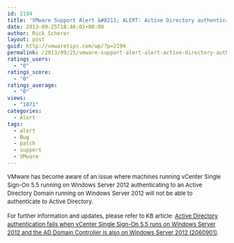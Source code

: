 ```yaml
---
id: 2194
title: 'VMware Support Alert &#8211; ALERT: Active Directory authentication fails when vCenter Single Sign-On 5.5 runs on Windows Server 2012 along with AD'
date: 2013-09-25T18:46:01+00:00
author: Rick Scherer
layout: post
guid: http://vmwaretips.com/wp/?p=2194
permalink: /2013/09/25/vmware-support-alert-alert-active-directory-authentication-fails-when-vcenter-single-sign-on-5-5-runs-on-windows-server-2012-along-with-ad/
ratings_users:
  - "0"
ratings_score:
  - "0"
ratings_average:
  - "0"
views:
  - "1071"
categories:
  - Alert
tags:
  - alert
  - Bug
  - patch
  - support
  - VMware
---
```

<span style="font-size: 13px; line-height: 19px;">VMware has become aware of an issue where machines running vCenter Single Sign-On 5.5 running on Windows Server 2012 authenticating to an Active Directory Domain running on Windows Server 2012 will not be able to authenticate to Active Directory.</span>

<span style="font-size: 13px; line-height: 19px;">For further information and updates, please refer to KB article: </span><a style="font-size: 13px; line-height: 19px;" href="http://kb.vmware.com/kb/2060901" target="_blank">Active Directory authentication fails when vCenter Single Sign-On 5.5 runs on Windows Server 2012 and the AD Domain Controller is also on Windows Server 2012 (2060901)</a><span style="font-size: 13px; line-height: 19px;">.</span>